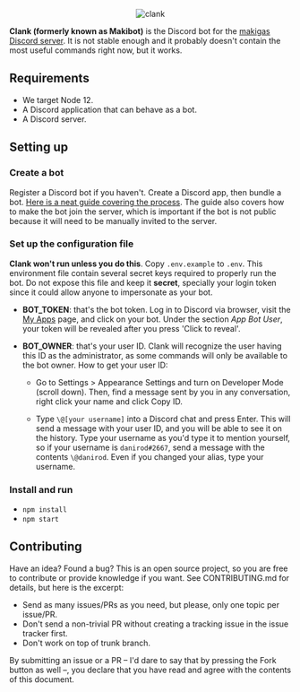 <p align="center">
<img src="https://i.imgur.com/4Mc9y87.png" alt="clank">
</p>

**Clank (formerly known as Makibot)** is the Discord bot for the [makigas Discord server](https://www.makigas.es/discord). It is not stable enough and it probably doesn't contain the most useful commands right now, but it works.

## Requirements

- We target Node 12.
- A Discord application that can behave as a bot.
- A Discord server.

## Setting up

### Create a bot

Register a Discord bot if you haven't. Create a Discord app, then bundle a bot. [Here is a neat guide covering the process][1]. The guide also covers how to make the bot join the server, which is important if the bot is not public because it will need to be manually invited to the server.

### Set up the configuration file

**Clank won't run unless you do this**. Copy `.env.example` to `.env`. This environment file contain several secret keys required to properly run the bot. Do not expose this file and keep it **secret**, specially your login token since it could allow anyone to impersonate as your bot.

- **BOT_TOKEN**: that's the bot token. Log in to Discord via browser, visit the [My Apps](https://discordapp.com/developers/applications/me) page, and click on your bot. Under the section _App Bot User_, your token will be revealed after you press 'Click to reveal'.

- **BOT_OWNER**: that's your user ID. Clank will recognize the user having this ID as the administrator, as some commands will only be available to the bot owner. How to get your user ID:

  - Go to Settings > Appearance Settings and turn on Developer Mode (scroll down). Then, find a message sent by you in any conversation, right click your name and click Copy ID.

  - Type `\@[your username]` into a Discord chat and press Enter. This will send a message with your user ID, and you will be able to see it on the history. Type your username as you'd type it to mention yourself, so if your username is `danirod#2667`, send a message with the contents `\@danirod`. Even if you changed your alias, type your username.

### Install and run

- `npm install`
- `npm start`

## Contributing

Have an idea? Found a bug? This is an open source project, so you are free to contribute or provide knowledge if you want. See CONTRIBUTING.md for details, but here is the excerpt:

- Send as many issues/PRs as you need, but please, only one topic per issue/PR.
- Don't send a non-trivial PR without creating a tracking issue in the issue tracker first.
- Don't work on top of trunk branch.

By submitting an issue or a PR – I'd dare to say that by pressing the Fork button as well –, you declare that you have read and agree with the contents of this document.

[1]: https://github.com/reactiflux/discord-irc/wiki/Creating-a-discord-bot-&-getting-a-token
